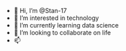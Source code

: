 - 👋 Hi, I’m @Stan-17
- 👀 I’m interested in technology
- 🌱 I’m currently learning data science
- 💞️ I’m looking to collaborate on life
- 📫 
